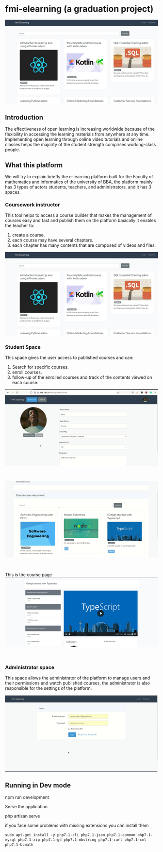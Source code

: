 # fmi-elearning (a graduation project)

![fmi-elearning](https://github.com/samyouaret/fmi-elearning/blob/master/public/images/fmi_learning.png)

## Introduction

The effectiveness of open learning is increasing worldwide because of the flexibility in accessing the learning materials from anywhere at any time. Implementing open learning through online video tutorials and online classes helps the majority of the student strength comprises working-class people.

## What this platform

We will try to explain briefly the e-learning platform built for the Faculty of mathematics and informatics of the university of BBA, the platform mainly has 3 types of actors students, teachers, and administrators. and it has 3 spaces.

### Coursework instructor

This tool helps to access a course builder that makes the management of courses easy and fast and publish them on the platform basically it enables the teacher to:
1. create a course.
2. each course may have several chapters.
3. each chapter has many contents that are composed of videos and files.

[![fmi learning](https://github.com/samyouaret/fmi-elearning/blob/master/public/images/fmi_learning.png)](https://www.canva.com/design/DAE0fJzPSxQ/TP3OZIf_zM7mcfUZLRJrwg/watch?utm_content=DAE0fJzPSxQ&utm_campaign=designshare&utm_medium=link&utm_source=publishsharelink)

### Student Space

This space gives the user access to published courses and can:
1. Search for specific courses.
2. enroll courses.
3. follow-up of the enrolled courses and track of the contents viewed on each course.

![Profile page](https://github.com/samyouaret/fmi-elearning/blob/master/public/images/fmi-learning-profile.gif)

</br>

![Search for course](https://github.com/samyouaret/fmi-elearning/blob/master/public/images/fmi-learning-search.gif)

</br>

This is the course page ![Course page](https://github.com/samyouaret/fmi-elearning/blob/master/public/images/fmi-learning-course-page.png)

</br>

### Administrator space

This space allows the administrator of the platform to manage users and their permissions and watch published courses, the administrator is also responsible for the settings of the platform.

![adminstration space](https://github.com/samyouaret/fmi-elearning/blob/master/public/images/fmi-learning-adminstration.gif)

## Running in Dev mode

  npm run development

Serve the application

  php artisan serve

if you face some problems with missing extensions you can install them

    sudo apt-get install -y php7.1-cli php7.1-json php7.1-common php7.1-mysql php7.1-zip php7.1-gd php7.1-mbstring php7.1-curl php7.1-xml php7.1-bcmath

